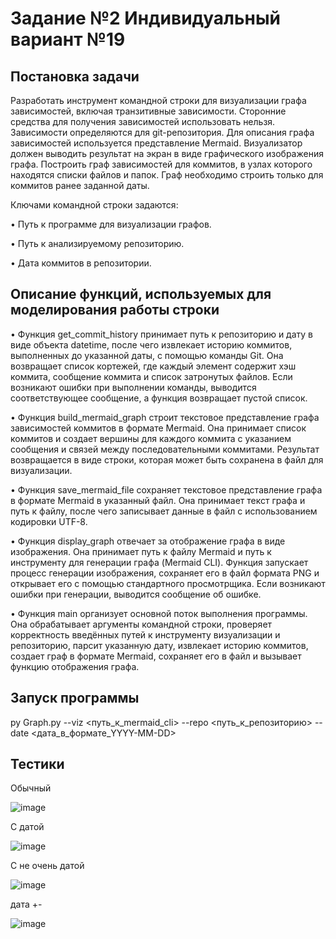 # Задание №2 Индивидуальный вариант №19
## Постановка задачи

Разработать инструмент командной строки для визуализации графа
зависимостей, включая транзитивные зависимости. Сторонние средства для
получения зависимостей использовать нельзя.
Зависимости определяются для git-репозитория. Для описания графа
зависимостей используется представление Mermaid. Визуализатор должен
выводить результат на экран в виде графического изображения графа.
Построить граф зависимостей для коммитов, в узлах которого находятся
списки файлов и папок. Граф необходимо строить только для коммитов ранее
заданной даты.

Ключами командной строки задаются:

• Путь к программе для визуализации графов.

• Путь к анализируемому репозиторию.

• Дата коммитов в репозитории.

## Описание функций, используемых для моделирования работы строки

• Функция get_commit_history принимает путь к репозиторию и дату в виде объекта datetime, после чего извлекает историю коммитов, выполненных до указанной даты, с помощью команды Git. Она возвращает список кортежей, где каждый элемент содержит хэш коммита, сообщение коммита и список затронутых файлов. Если возникают ошибки при выполнении команды, выводится соответствующее сообщение, а функция возвращает пустой список.

• Функция build_mermaid_graph строит текстовое представление графа зависимостей коммитов в формате Mermaid. Она принимает список коммитов и создает вершины для каждого коммита с указанием сообщения и связей между последовательными коммитами. Результат возвращается в виде строки, которая может быть сохранена в файл для визуализации.

• Функция save_mermaid_file сохраняет текстовое представление графа в формате Mermaid в указанный файл. Она принимает текст графа и путь к файлу, после чего записывает данные в файл с использованием кодировки UTF-8.

• Функция display_graph отвечает за отображение графа в виде изображения. Она принимает путь к файлу Mermaid и путь к инструменту для генерации графа (Mermaid CLI). Функция запускает процесс генерации изображения, сохраняет его в файл формата PNG и открывает его с помощью стандартного просмотрщика. Если возникают ошибки при генерации, выводится сообщение об ошибке.

• Функция main организует основной поток выполнения программы. Она обрабатывает аргументы командной строки, проверяет корректность введённых путей к инструменту визуализации и репозиторию, парсит указанную дату, извлекает историю коммитов, создает граф в формате Mermaid, сохраняет его в файл и вызывает функцию отображения графа.

## Запуск программы
 
py Graph.py --viz <путь_к_mermaid_cli> --repo <путь_к_репозиторию> --date <дата_в_формате_YYYY-MM-DD>

## Тестики

Обычный

![image](https://github.com/user-attachments/assets/01ff63b9-3c26-4e07-a4f0-dbace99b132d)

С датой

![image](https://github.com/user-attachments/assets/8949246c-45f8-4b8e-9435-3817cf783bb3)

С не очень датой

![image](https://github.com/user-attachments/assets/5957a705-23ff-4b12-8e06-59811938f5ba)

дата +-

![image](https://github.com/user-attachments/assets/ae516491-62d9-4deb-b7d8-43e47604cc83)








